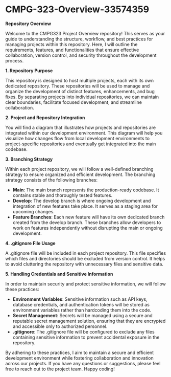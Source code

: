 # CMPG-323-Overview-33574359

**Repository Overview**

Welcome to the CMPG323 Project Overview repository! This serves as your guide to understanding the structure, workflow, and best practices for managing projects within this repository. Here, I will outline the requirements, features, and functionalities that ensure effective collaboration, version control, and security throughout the development process.

**1. Repository Purpose**

This repository is designed to host multiple projects, each with its own dedicated repository. These repositories will be used to manage and organize the development of distinct features, enhancements, and bug fixes. By separating projects into individual repositories, we can maintain clear boundaries, facilitate focused development, and streamline collaboration.

**2. Project and Repository Integration**

You will find a diagram that illustrates how projects and repositories are integrated within our development environment. This diagram will help you visualize how changes flow from local development environments to project-specific repositories and eventually get integrated into the main codebase.

**3. Branching Strategy**

Within each project repository, we will follow a well-defined branching strategy to ensure organized and efficient development. The branching strategy consists of the following branches:

- **Main**: The main branch represents the production-ready codebase. It contains stable and thoroughly tested features.
- **Develop**: The develop branch is where ongoing development and integration of new features take place. It serves as a staging area for upcoming changes.
- **Feature Branches**: Each new feature will have its own dedicated branch created from the develop branch. These branches allow developers to work on features independently without disrupting the main or ongoing development.

**4. .gitignore File Usage**

A .gitignore file will be included in each project repository. This file specifies which files and directories should be excluded from version control. It helps to avoid cluttering the repository with unnecessary files and sensitive data.

**5. Handling Credentials and Sensitive Information**

In order to maintain security and protect sensitive information, we will follow these practices:

- **Environment Variables**: Sensitive information such as API keys, database credentials, and authentication tokens will be stored as environment variables rather than hardcoding them into the code.
- **Secret Management**: Secrets will be managed using a secure and reputable secret management solution, ensuring that they are encrypted and accessible only to authorized personnel.
- **.gitignore**: The .gitignore file will be configured to exclude any files containing sensitive information to prevent accidental exposure in the repository.

By adhering to these practices, I aim to maintain a secure and efficient development environment while fostering collaboration and innovation across our projects. If you have any questions or suggestions, please feel free to reach out to the project team. Happy coding!


